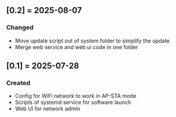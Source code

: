 ## [0.2] = 2025-08-07
### Changed 
- Move update script out of system folder to simplify the update 
- Merge web service and web ui code in one folder 

## [0.1] = 2025-07-28
### Created 
- Config for WiFi network to work in AP-STA mode  
- Scripts of systemd service for software launch
- Web UI for network admin  
